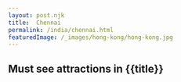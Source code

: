 ```yaml
---
layout: post.njk
title: 	Chennai
permalink: /india/chennai.html
featuredImage: /_images/hong-kong/hong-kong.jpg
---
```

## Must see attractions in {{title}}